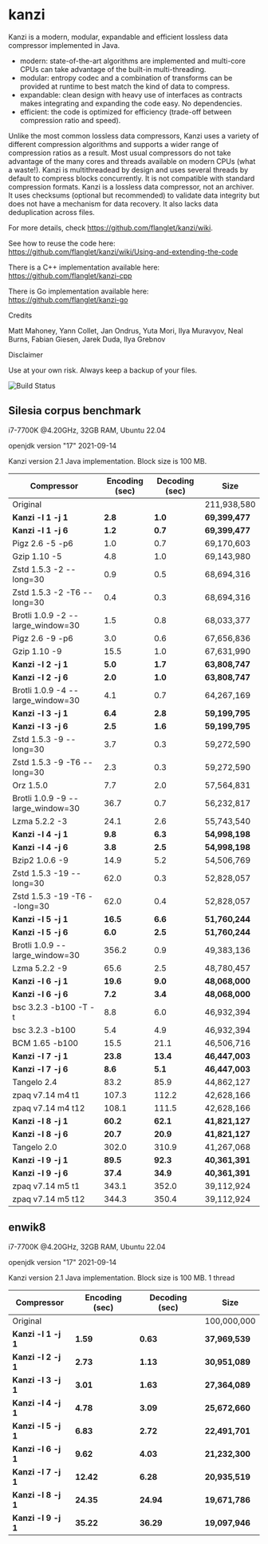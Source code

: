 kanzi
=====


Kanzi is a modern, modular, expandable and efficient lossless data compressor implemented in Java.

* modern: state-of-the-art algorithms are implemented and multi-core CPUs can take advantage of the built-in multi-threading.
* modular: entropy codec and a combination of transforms can be provided at runtime to best match the kind of data to compress.
* expandable: clean design with heavy use of interfaces as contracts makes integrating and expanding the code easy. No dependencies.
* efficient: the code is optimized for efficiency (trade-off between compression ratio and speed).

Unlike the most common lossless data compressors, Kanzi uses a variety of different compression algorithms and supports a wider range of compression ratios as a result. Most usual compressors do not take advantage of the many cores and threads available on modern CPUs (what a waste!). Kanzi is multithreadead by design and uses several threads by default to compress blocks concurrently. It is not compatible with standard compression formats. 
Kanzi is a lossless data compressor, not an archiver. It uses checksums (optional but recommended) to validate data integrity but does not have a mechanism for data recovery. It also lacks data deduplication across files.


For more details, check https://github.com/flanglet/kanzi/wiki.

See how to reuse the code here: https://github.com/flanglet/kanzi/wiki/Using-and-extending-the-code

There is a C++ implementation available here: https://github.com/flanglet/kanzi-cpp

There is Go implementation available here: https://github.com/flanglet/kanzi-go

Credits

Matt Mahoney,
Yann Collet,
Jan Ondrus,
Yuta Mori,
Ilya Muravyov,
Neal Burns,
Fabian Giesen,
Jarek Duda,
Ilya Grebnov

Disclaimer

Use at your own risk. Always keep a backup of your files.

![Build Status](https://github.com/flanglet/kanzi/actions/workflows/ant.yml/badge.svg)


Silesia corpus benchmark
-------------------------

i7-7700K @4.20GHz, 32GB RAM, Ubuntu 22.04

openjdk version "17" 2021-09-14

Kanzi version 2.1 Java implementation. Block size is 100 MB. 


|        Compressor               | Encoding (sec)  | Decoding (sec)  |    Size          |
|---------------------------------|-----------------|-----------------|------------------|
|Original     	                  |                 |                 |   211,938,580    |
|**Kanzi -l 1 -j 1**              |    	 **2.8**    |     **1.0**     |  **69,399,477**  |
|**Kanzi -l 1 -j 6**              |      **1.2**    |     **0.7**     |  **69,399,477**  |
|Pigz 2.6 -5 -p6                  |        1.0      |       0.7       |    69,170,603    |
|Gzip 1.10 -5                     |        4.8      |       1.0       |    69,143,980    |
|Zstd 1.5.3 -2 --long=30          |	       0.9      |       0.5       |    68,694,316    |
|Zstd 1.5.3 -2 -T6 --long=30      |	       0.4      |       0.3       |    68,694,316    |
|Brotli 1.0.9 -2 --large_window=30|        1.5      |       0.8       |    68,033,377    |
|Pigz 2.6 -9 -p6                  |        3.0      |       0.6       |    67,656,836    |
|Gzip 1.10 -9                     |       15.5      |       1.0       |    67,631,990    |
|**Kanzi -l 2 -j 1**              |      **5.0**    |     **1.7**     |  **63,808,747**  |
|**Kanzi -l 2 -j 6**              |      **2.0**    |     **1.0**     |  **63,808,747**  |
|Brotli 1.0.9 -4 --large_window=30|        4.1      |       0.7       |    64,267,169    |
|**Kanzi -l 3 -j 1**              |      **6.4**    |     **2.8**     |  **59,199,795**  |
|**Kanzi -l 3 -j 6**              |      **2.5**    |     **1.6**     |  **59,199,795**  |
|Zstd 1.5.3 -9 --long=30          |	       3.7      |       0.3       |    59,272,590    |
|Zstd 1.5.3 -9 -T6 --long=30      |	       2.3      |       0.3       |    59,272,590    |
|Orz 1.5.0                        |	       7.7      |       2.0       |    57,564,831    |
|Brotli 1.0.9 -9 --large_window=30|       36.7      |       0.7       |    56,232,817    |
|Lzma 5.2.2 -3	                  |       24.1	    |       2.6       |    55,743,540    |
|**Kanzi -l 4 -j 1**              |      **9.8**    |     **6.3**     |  **54,998,198**  |
|**Kanzi -l 4 -j 6**              |      **3.8**    |     **2.5**     |  **54,998,198**  |
|Bzip2 1.0.6 -9	                  |       14.9      |       5.2       |    54,506,769    |
|Zstd 1.5.3 -19 --long=30         |       62.0      |       0.3       |    52,828,057    |
|Zstd 1.5.3 -19	-T6 --long=30     |       62.0      |       0.4       |    52,828,057    |
|**Kanzi -l 5 -j 1**              |     **16.5**    |     **6.6**     |  **51,760,244**  |
|**Kanzi -l 5 -j 6**              |      **6.0**    |     **2.5**     |  **51,760,244**  |
|Brotli 1.0.9 --large_window=30   |      356.2	    |       0.9       |    49,383,136    |
|Lzma 5.2.2 -9                    |       65.6	    |       2.5       |    48,780,457    |
|**Kanzi -l 6 -j 1**              |     **19.6**    |     **9.0**     |  **48,068,000**  |
|**Kanzi -l 6 -j 6**              |      **7.2**    |     **3.4**     |  **48,068,000**  |
|bsc 3.2.3 -b100 -T -t            |        8.8      |       6.0       |    46,932,394    |
|bsc 3.2.3 -b100                  |        5.4      |       4.9       |    46,932,394    |
|BCM 1.65 -b100                   |       15.5      |      21.1       |    46,506,716    |
|**Kanzi -l 7 -j 1**              |     **23.8**    |    **13.4**     |  **46,447,003**  |
|**Kanzi -l 7 -j 6**              |      **8.6**    |     **5.1**     |  **46,447,003**  |
|Tangelo 2.4                      |       83.2      |      85.9       |    44,862,127    |
|zpaq v7.14 m4 t1                 |      107.3	    |     112.2       |    42,628,166    |
|zpaq v7.14 m4 t12                |      108.1	    |     111.5       |    42,628,166    |
|**Kanzi -l 8 -j 1**              |     **60.2**    |    **62.1**     |  **41,821,127**  |
|**Kanzi -l 8 -j 6**              |     **20.7**    |    **20.9**     |  **41,821,127**  |
|Tangelo 2.0                      |      302.0      |     310.9       |    41,267,068    |
|**Kanzi -l 9 -j 1**              |     **89.5**    |    **92.3**     |  **40,361,391**  |
|**Kanzi -l 9 -j 6**              |     **37.4**    |    **34.9**     |  **40,361,391**  |
|zpaq v7.14 m5 t1                 |      343.1	    |     352.0       |    39,112,924    |
|zpaq v7.14 m5 t12                |	     344.3	    |     350.4       |    39,112,924    |



enwik8
-------

i7-7700K @4.20GHz, 32GB RAM, Ubuntu 22.04

openjdk version "17" 2021-09-14

Kanzi version 2.1 Java implementation. Block size is 100 MB. 1 thread


|        Compressor           | Encoding (sec)  | Decoding (sec)  |    Size          |
|-----------------------------|-----------------|-----------------|------------------|
|Original     	              |                 |                 |   100,000,000    |
|**Kanzi -l 1 -j 1**          |     **1.59**    |    **0.63**     |  **37,969,539**  |
|**Kanzi -l 2 -j 1**          |     **2.73**    |    **1.13**     |  **30,951,089**  |
|**Kanzi -l 3 -j 1**          |     **3.01**    |    **1.63**     |  **27,364,089**  |
|**Kanzi -l 4 -j 1**          |	    **4.78**    |    **3.09**     |  **25,672,660**  |
|**Kanzi -l 5 -j 1**          |	    **6.83**    |    **2.72**     |  **22,491,701**  |
|**Kanzi -l 6 -j 1**          |	    **9.62**    |    **4.03**     |  **21,232,300**  |
|**Kanzi -l 7 -j 1**          |	   **12.42**    |    **6.28**     |  **20,935,519**  |
|**Kanzi -l 8 -j 1**          |	   **24.35**    |   **24.94**     |  **19,671,786**  |
|**Kanzi -l 9 -j 1**          |	   **35.22**    |   **36.29**     |  **19,097,946**  |

